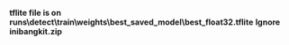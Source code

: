 **tflite file is on runs\\detect\\train\\weights\\best_saved_model\\best_float32.tflite**
**Ignore inibangkit.zip**
